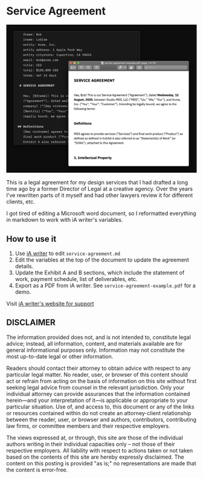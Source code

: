 # Service Agreement

![markdown and pdf screenshot](_img/demo.png)

This is a legal agreement for my design services that I had drafted a long time ago by a former Director of Legal at a creative agency. Over the years I've rewritten parts of it myself and had other lawyers review it for different clients, etc. 

I got tired of editing a Microsoft word document, so I reformatted everything in markdown to work with iA writer's variables.

## How to use it
1. Use [iA writer](https://iawriter.com) to edit `service-agreement.md`
2. Edit the variables at the top of the document to update the agreement details.
3. Update the Exhibit A and B sections, which include the statement of work, payment schedule, list of deliverables, etc.
4. Export as a PDF from iA writer. See `service-agreement-example.pdf` for a demo.

Visit [iA writer's website for support](https://ia.net/writer/support)

## DISCLAIMER
The information provided does not, and is not intended to, constitute legal advice; instead, all information, content, and materials available are for general informational purposes only. Information may not constitute the most up-to-date legal or other information.

Readers should contact their attorney to obtain advice with respect to any particular legal matter. No reader, user, or browser of this content should act or refrain from acting on the basis of information on this site without first seeking legal advice from counsel in the relevant jurisdiction. Only your individual attorney can provide assurances that the information contained herein—and your interpretation of it—is applicable or appropriate to your particular situation. Use of, and access to, this document or any of the links or resources contained within do not create an attorney-client relationship between the reader, user, or browser and authors, contributors, contributing law firms, or committee members and their respective employers. 

The views expressed at, or through, this site are those of the individual authors writing in their individual capacities only – not those of their respective employers. All liability with respect to actions taken or not taken based on the contents of this site are hereby expressly disclaimed. The content on this posting is provided "as is;" no representations are made that the content is error-free.